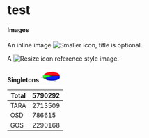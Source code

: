# test
#### Images

An inline image ![Smaller icon](http://25.io/smaller/favicon.ico "Title here"), title is optional.

A ![Resize icon][2] reference style image.

[2]: http://resizesafari.com/favicon.ico "Title"


**Singletons**           <img src="https://github.com/ChiaraVanni/test/blob/master/singletons_div_3D.png" width="48">

Total | 5790292
------| -------
TARA  | 2713509
OSD   | 786615
GOS   | 2290168
